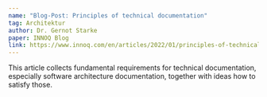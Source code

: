 ```yaml
---
name: "Blog-Post: Principles of technical documentation"
tag: Architektur
author: Dr. Gernot Starke
paper: INNOQ Blog
link: https://www.innoq.com/en/articles/2022/01/principles-of-technical-documentation/
---
```

This article collects fundamental requirements for technical documentation, 
especially software architecture documentation, together with ideas how to satisfy those.
